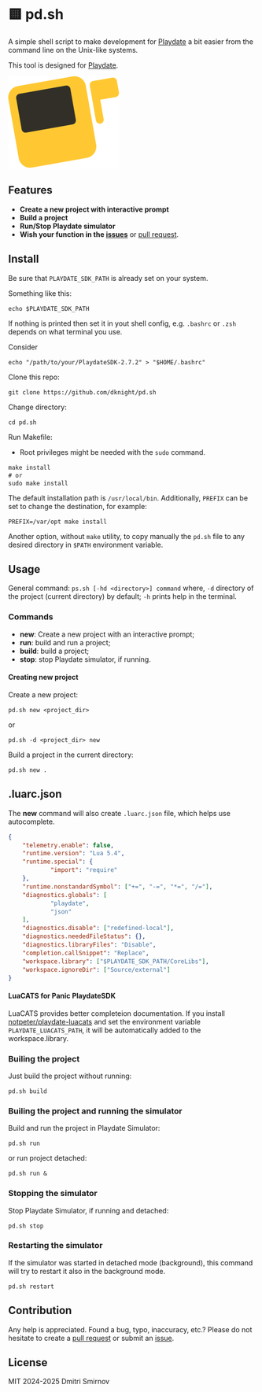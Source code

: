 # 🟨 pd.sh

A simple shell script to make development for [Playdate](https://play.date)
a bit easier from the command line on the Unix-like systems.

This tool is designed for [Playdate](https://play.date/).

[![Playdate](https://raw.githubusercontent.com/dknight/pd.sh/refs/heads/main/Playdate-platform-icon-inverted.svg)](https://play.date/)

## Features

- **Create a new project with interactive prompt**
- **Build a project**
- **Run/Stop Playdate simulator**
- **Wish your function in the [issues](https://github.com/dknight/pd.sh/issues)**
  or [pull request](https://github.com/dknight/pd.sh/pulls).

## Install

Be sure that `PLAYDATE_SDK_PATH` is already set on your system.

Something like this:

```shell
echo $PLAYDATE_SDK_PATH
```
If nothing is printed then set it in yout shell config, e.g. `.bashrc` or
`.zsh` depends on what terminal you use.

Consider

```shell
echo "/path/to/your/PlaydateSDK-2.7.2" > "$HOME/.bashrc"
```

Clone this repo:

```shell
git clone https://github.com/dknight/pd.sh
```

Change directory:

```shell
cd pd.sh
```

Run Makefile:

* Root privileges might be needed with the `sudo` command.

```shell
make install
# or
sudo make install
```

The default installation path is `/usr/local/bin`. Additionally, 
`PREFIX` can be set to change the destination, for example:

```
PREFIX=/var/opt make install
```

Another option, without `make` utility, to copy manually the `pd.sh` file to 
any desired directory in `$PATH` environment variable.

## Usage

General command: `ps.sh [-hd <directory>] command` where, `-d` directory of the
project (current directory) by default; `-h` prints help in the terminal.

### Commands

- **new**: Create a new project with an interactive prompt;
- **run**: build and run a project;
- **build**: build a project;
- **stop**: stop Playdate simulator, if running.
 
#### Creating new project

Create a new project:

```shell
pd.sh new <project_dir>
```

or

```shell
pd.sh -d <project_dir> new
```

Build a project in the current directory:

```shell
pd.sh new .
```

## .luarc.json

The **new** command will also create `.luarc.json` file, which helps use
autocomplete.

```json
{
    "telemetry.enable": false,
    "runtime.version": "Lua 5.4",
    "runtime.special": {
            "import": "require"
    },
    "runtime.nonstandardSymbol": ["+=", "-=", "*=", "/="],
    "diagnostics.globals": [
            "playdate",
            "json"
    ],
    "diagnostics.disable": ["redefined-local"],
    "diagnostics.neededFileStatus": {},
    "diagnostics.libraryFiles": "Disable",
    "completion.callSnippet": "Replace",
    "workspace.library": ["$PLAYDATE_SDK_PATH/CoreLibs"],
    "workspace.ignoreDir": ["Source/external"]
}
```

#### LuaCATS for Panic PlaydateSDK

LuaCATS provides better completeion documentation. If you install
[notpeter/playdate-luacats](https://github.com/notpeter/playdate-luacats) and
set the environment variable `PLAYDATE_LUACATS_PATH`, it will be automatically
added to the workspace.library.

### Builing the project

Just build the project without running:

```shell
pd.sh build
```

### Builing the project and running the simulator

Build and run the project in Playdate Simulator:

```shell
pd.sh run
```

or run project detached:

```shell
pd.sh run &
```

### Stopping the simulator

Stop Playdate Simulator, if running and detached:

```shell
pd.sh stop
```

### Restarting the simulator

If the simulator was started in detached mode (background), this command will
try to restart it also in the background mode.

```shell
pd.sh restart
```

## Contribution

Any help is appreciated. Found a bug, typo, inaccuracy, etc.? Please do not
hesitate to create a [pull request](https://github.com/dknight/pd.sh/pulls) or
submit an [issue](https://github.com/dknight/pd.sh/issues).

## License

MIT 2024-2025 Dmitri Smirnov
